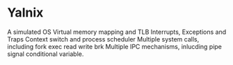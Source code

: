 Yalnix
======

A simulated OS
Virtual memory mapping and TLB
Interrupts, Exceptions and Traps
Context switch and process scheduler
Multiple system calls, including fork exec read write brk
Multiple IPC mechanisms, inlucding pipe signal conditional variable.
